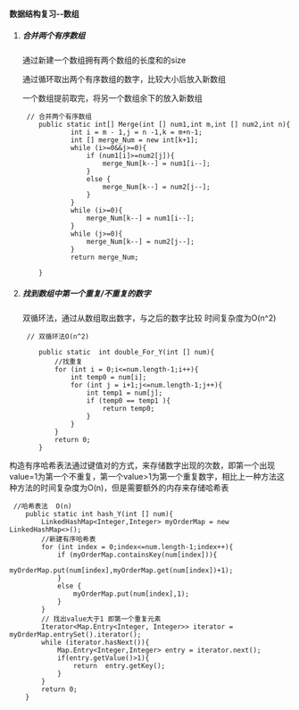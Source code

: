 #### 数据结构复习--数组

1. ##### 合并两个有序数组

   通过新建一个数组拥有两个数组的长度和的size

   通过循环取出两个有序数组的数字，比较大小后放入新数组

   一个数组提前取完，将另一个数组余下的放入新数组

   ```
    // 合并两个有序数组
       public static int[] Merge(int [] num1,int m,int [] num2,int n){
               int i = m - 1,j = n -1,k = m+n-1;
               int [] merge_Num = new int[k+1];
               while (i>=0&&j>=0){
                   if (num1[i]>=num2[j]){
                       merge_Num[k--] = num1[i--];
                   }
                   else {
                       merge_Num[k--] = num2[j--];
                   }
               }
               while (i>=0){
                   merge_Num[k--] = num1[i--];
               }
               while (j>=0){
                   merge_Num[k--] = num2[j--];
               }
               return merge_Num;
   
       }
   ```

   

2. ##### 找到数组中第一个重复/不重复的数字

   双循环法，通过从数组取出数字，与之后的数字比较 时间复杂度为O(n^2)

   ```
    // 双循环法O(n^2)
   
       public static  int double_For_Y(int [] num){
           //找重复
           for (int i = 0;i<=num.length-1;i++){
               int temp0 = num[i];
               for (int j = i+1;j<=num.length-1;j++){
                   int temp1 = num[j];
                   if (temp0 == temp1 ){
                       return temp0;
                   }
               }
           }
           return 0;
       }
   ```

   

​       构造有序哈希表法通过键值对的方式，来存储数字出现的次数，即第一个出现value=1为第一个不重复，第一个value>1为第一个重复数字，相比上一种方法这种方法的时间复杂度为O(n)，但是需要额外的内存来存储哈希表

```
 //哈希表法  O(n)
    public static int hash_Y(int [] num){
        LinkedHashMap<Integer,Integer> myOrderMap = new LinkedHashMap<>();
        //新建有序哈希表
        for (int index = 0;index<=num.length-1;index++){
            if (myOrderMap.containsKey(num[index])){
                myOrderMap.put(num[index],myOrderMap.get(num[index])+1);
            }
            else {
                myOrderMap.put(num[index],1);
            }
        }
        // 找出value大于1 即第一个重复元素
        Iterator<Map.Entry<Integer, Integer>> iterator = myOrderMap.entrySet().iterator();
        while (iterator.hasNext()){
            Map.Entry<Integer,Integer> entry = iterator.next();
            if(entry.getValue()>1){
                return  entry.getKey();
            }
        }
        return 0;
    }
```

